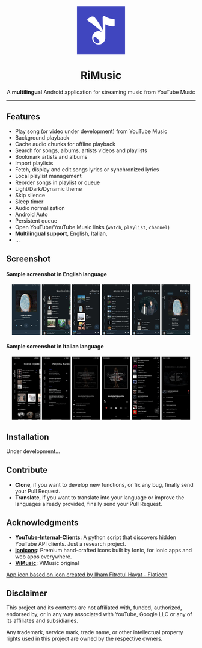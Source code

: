 <div align="center">
    <img src="./app/src/main/ic_launcher-playstore.png" width="128" height="128" style="display: block; margin: 0 auto"/>
    <h1>RiMusic</h1>
    <p>A <b>multilingual</b> Android application for streaming music from YouTube Music</p>
</div>

---
## Features
- Play song (or video under development) from YouTube Music
- Background playback
- Cache audio chunks for offline playback
- Search for songs, albums, artists videos and playlists
- Bookmark artists and albums
- Import playlists
- Fetch, display and edit songs lyrics or synchronized lyrics
- Local playlist management
- Reorder songs in playlist or queue
- Light/Dark/Dynamic theme
- Skip silence
- Sleep timer
- Audio normalization
- Android Auto
- Persistent queue
- Open YouTube/YouTube Music links (`watch`, `playlist`, `channel`)
- **Multilingual support**, English, Italian,  
- ...
## Screenshot
<h4>Sample screenshot in English language</h4>
<p align="center">
  <img src="./fastlane/metadata/android/en-US/images/phoneScreenshots/1.jpg" width="15%" />
  <img src="./fastlane/metadata/android/en-US/images/phoneScreenshots/2.jpg" width="15%" />
  <img src="./fastlane/metadata/android/en-US/images/phoneScreenshots/3.jpg" width="15%" />

  <img src="./fastlane/metadata/android/en-US/images/phoneScreenshots/4.jpg" width="15%" />
  <img src="./fastlane/metadata/android/en-US/images/phoneScreenshots/5.jpg" width="15%" />
  <img src="./fastlane/metadata/android/en-US/images/phoneScreenshots/6.jpg" width="15%" />
</p>
<h4>Sample screenshot in Italian language</h4>
<p align="center">  
  <img src="./fastlane/metadata/android/it-IT/images/phoneScreenshots/1.jpg" width="15%" />
  <img src="./fastlane/metadata/android/it-IT/images/phoneScreenshots/2.jpg" width="15%" />
  <img src="./fastlane/metadata/android/it-IT/images/phoneScreenshots/3.jpg" width="15%" />

  <img src="./fastlane/metadata/android/it-IT/images/phoneScreenshots/4.jpg" width="15%" />
  <img src="./fastlane/metadata/android/it-IT/images/phoneScreenshots/5.jpg" width="15%" />
  <img src="./fastlane/metadata/android/it-IT/images/phoneScreenshots/6.jpg" width="15%" />
</p>

## Installation
Under development...
<!--
[<img src="https://github.com/machiav3lli/oandbackupx/blob/034b226cea5c1b30eb4f6a6f313e4dadcbb0ece4/badge_github.png"
    alt="Get it on GitHub"
    height="80">](https://github.com/vfsfitvnm/ViMusic/releases/latest)
[<img src="https://gitlab.com/IzzyOnDroid/repo/-/raw/master/assets/IzzyOnDroid.png"
     alt="Get it on IzzyOnDroid"
     height="80">](https://apt.izzysoft.de/fdroid/index/apk/it.vfsfitvnm.vimusic)
[<img src="https://fdroid.gitlab.io/artwork/badge/get-it-on.png"
     alt="Get it on F-Droid"
     height="80">](https://f-droid.org/packages/it.vfsfitvnm.vimusic/)
-->

## Contribute
- **Clone**, if you want to develop new functions, or fix any bug, finally send your Pull Request.
- **Translate**, if you want to translate into your language or improve the languages already provided, finally send your Pull Request.

## Acknowledgments
- [**YouTube-Internal-Clients**](https://github.com/zerodytrash/YouTube-Internal-Clients): A python script that discovers hidden YouTube API clients. Just a research project.
- [**ionicons**](https://github.com/ionic-team/ionicons): Premium hand-crafted icons built by Ionic, for Ionic apps and web apps everywhere.
- [**ViMusic**](https://github.com/vfsfitvnm/ViMusic): ViMusic original


<a href="https://www.flaticon.com/authors/ilham-fitrotul-hayat" title="music icons">App icon based on icon created by Ilham Fitrotul Hayat - Flaticon</a>

## Disclaimer
This project and its contents are not affiliated with, funded, authorized, endorsed by, or in any way associated with YouTube, Google LLC or any of its affiliates and subsidiaries.

Any trademark, service mark, trade name, or other intellectual property rights used in this project are owned by the respective owners.
